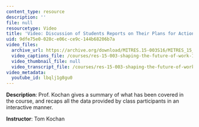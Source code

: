 ```yaml
---
content_type: resource
description: ''
file: null
resourcetype: Video
title: 'Video: Discussion of Students Reports on Their Plans for Action'
uid: 9dfe75e0-028c-e06c-ce9c-144b68206b7a
video_files:
  archive_url: https://archive.org/download/MITRES.15-003S16/MITRES_15_003S16_7-1-1_360p.mp4
  video_captions_file: /courses/res-15-003-shaping-the-future-of-work-15-662x-spring-2016/bfc42bc33622585cb860d5b1170cbc7d_lbqlj1g8gu0.vtt
  video_thumbnail_file: null
  video_transcript_file: /courses/res-15-003-shaping-the-future-of-work-15-662x-spring-2016/cd5b9f23ec4ec9b9bbc6ae50e22446b0_lbqlj1g8gu0.pdf
video_metadata:
  youtube_id: lbqlj1g8gu0
---
```


**Description**: Prof. Kochan gives a summary of what has been covered in the course, and recaps all the data provided by class participants in an interactive manner.

**Instructor**: Tom Kochan